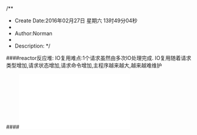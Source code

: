 /**
* Create Date:2016年02月27日 星期六 13时49分04秒
* 
* Author:Norman
* 
* Description: 
*/

####reactor反应堆:
    IO复用难点:1个请求虽然由多次IO处理完成.
    IO复用随着请求类型增加,请求状态增加,请求命令增加,主程序越来越大,越来越难维护

####![Reactor UML图](../../../books/Design_Pattern/Reactor/README.md)
